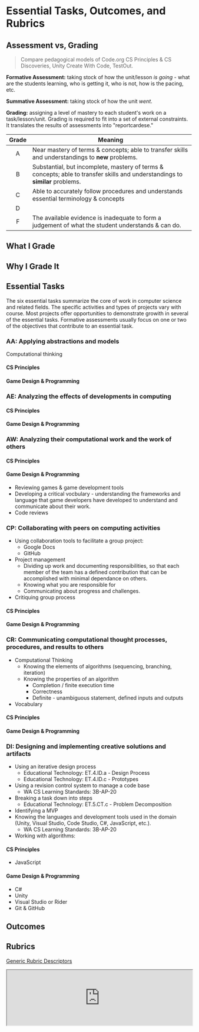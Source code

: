 # Essential Tasks, Outcomes, and Rubrics

## Assessment vs, Grading

>Compare pedagogical models of Code.org CS Principles & CS Discoveries, Unity Create With Code, TestOut.

**Formative Assessment:** taking stock of how the unit/lesson *is going* - what are the students learning, who is getting it, who is not, how is the pacing, etc.

**Summative Assessment:** taking stock of how the unit *went*.

**Grading:** assigning a level of mastery to each student's work on a task/lesson/unit. Grading is required to fit into a set of external constraints. It translates the results of assessments into "reportcardese."

| Grade | Meaning |
| :---: | ------- |
| A     | Near mastery of terms & concepts; able to transfer skills and understandings to **new** problems. |
| B     | Substantial, but incomplete, mastery of terms & concepts; able to transfer skills and understandings to **similar** problems. |
| C     | Able to accurately follow procedures and understands essential terminology & concepts
| D     | 
| F     | The available evidence is inadequate to form a judgement of what the student understands & can do. |

## What I Grade

## Why I Grade It

## Essential Tasks

The six essential tasks summarize the core of work in computer science and related fields. The specific activities and types of projects vary with course. Most projects offer opportunities to demonstrate growith in several of the essential tasks. Formative assessments usually focus on one or two of the objectives that contribute to an essential task.

### AA: Applying abstractions and models

Computational thinking

#### CS Principles

#### Game Design & Programming

### AE: Analyzing the effects of developments in computing

#### CS Principles

#### Game Design & Programming

### AW: Analyzing their computational work and the work of others

#### CS Principles

#### Game Design & Programming

* Reviewing games & game development tools
* Developing a critical vocbulary - understanding the frameworks and language that game developers have developed to understand and communicate about their work.
* Code reviews

### CP: Collaborating with peers on computing activities

* Using collaboration tools to facilitate a group project:
  - Google Docs
  - GitHub
* Project management
  - Dividing up work and documenting responsibilities, so that each member of the team has a defined contribution that can be accomplished with minimal dependance on others.
  - Knowing what you are responsible for
  - Communicating about progress and challenges.
* Critiquing group process

#### CS Principles

#### Game Design & Programming

### CR: Communicating computational thought processes, procedures, and results to others

* Computational Thinking
  - Knowing the elements of algorithms (sequencing, branching, iteration)
  - Knowing the properties of an algorithm
    - Completion / finite execution time
    - Correctness
    - Definite - unambiguous statement, defined inputs and outputs
* Vocabulary

#### CS Principles

#### Game Design & Programming

### DI: Designing and implementing creative solutions and artifacts

* Using an iterative design process
  - Educational Technology: ET.4.ID.a - Design Process
  - Educational Technology: ET.4.ID.c - Prototypes
* Using a revision control system to manage a code base
  - WA CS Learning Standards: 3B-AP-20
* Breaking a task down into steps
  - Educational Technology: ET.5.CT.c - Problem Decomposition
* Identifying a MVP
* Knowing the languages and development tools used in the domain (Unity, Visual Studio, Code Studio, C#, JavaScript, etc.).
  - WA CS Learning Standards: 3B-AP-20
* Working with algorithms:

#### CS Principles

* JavaScript

#### Game Design & Programming

* C#
* Unity
* Visual Studio or Rider
* Git & GitHub

## Outcomes

## Rubrics

[Generic Rubric Descriptors](https://docs.google.com/spreadsheets/d/1B_XH8y4SVR3iqoKCU21Bgjpm5uAQBamGSd2qYQWkTRM/edit?usp=sharing)

<iframe src="https://docs.google.com/spreadsheets/d/1B_XH8y4SVR3iqoKCU21Bgjpm5uAQBamGSd2qYQWkTRM/edit?usp=sharing" width="100%">

## Categories
